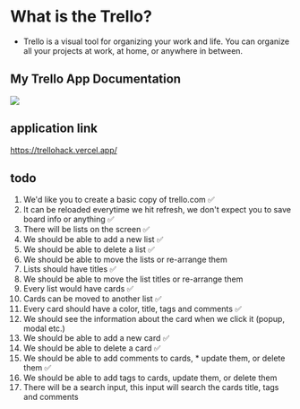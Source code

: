 # What is the Trello?
* Trello is a visual tool for organizing your work and life. You can organize all your projects at work, at home, or anywhere in between.

## My Trello App Documentation
![](https://github.com/mhndsbgyn/trellohack/blob/main/public/trello.gif)

## application link
https://trellohack.vercel.app/

## todo
1. We'd like you to create a basic copy of trello.com ✅
2. It can be reloaded everytime we hit refresh, we don't expect you to save board info or anything ✅
3. There will be lists on the screen ✅
4. We should be able to add a new list ✅
5. We should be able to delete a list ✅
6. We should be able to move the lists or re-arrange them 
7. Lists should have titles ✅
8. We should be able to move the list titles or re-arrange them
9. Every list would have cards ✅
10. Cards can be moved to another list ✅
11. Every card should have a color, title, tags and comments ✅
12. We should see the information about the card when we click it (popup, modal etc.)
13. We should be able to add a new card ✅
14. We should be able to delete a card ✅
15. We should be able to add comments to cards, * update them, or delete them ✅
16. We should be able to add tags to cards, update them, or delete them
17. There will be a search input, this input will search the cards title, tags and comments
